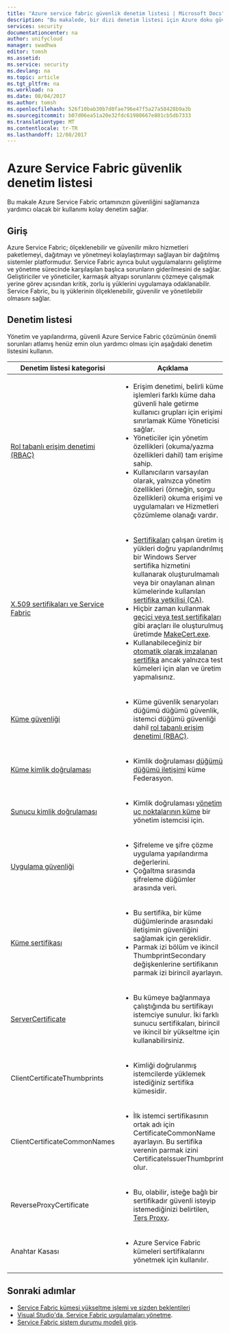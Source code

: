```yaml
---
title: "Azure service fabric güvenlik denetim listesi | Microsoft Docs"
description: "Bu makalede, bir dizi denetim listesi için Azure doku güvenlik güvenlik sağlar."
services: security
documentationcenter: na
author: unifycloud
manager: swadhwa
editor: tomsh
ms.assetid: 
ms.service: security
ms.devlang: na
ms.topic: article
ms.tgt_pltfrm: na
ms.workload: na
ms.date: 08/04/2017
ms.author: tomsh
ms.openlocfilehash: 526f10bab30b7d0fae796e47f5a27a58428b9a3b
ms.sourcegitcommit: b07d06ea51a20e32fdc61980667e801cb5db7333
ms.translationtype: MT
ms.contentlocale: tr-TR
ms.lasthandoff: 12/08/2017
---
```

# <a name="azure-service-fabric-security-checklist"></a>Azure Service Fabric güvenlik denetim listesi
Bu makale Azure Service Fabric ortamınızın güvenliğini sağlamanıza yardımcı olacak bir kullanımı kolay denetim sağlar.

## <a name="introduction"></a>Giriş
Azure Service Fabric; ölçeklenebilir ve güvenilir mikro hizmetleri paketlemeyi, dağıtmayı ve yönetmeyi kolaylaştırmayı sağlayan bir dağıtılmış sistemler platformudur. Service Fabric ayrıca bulut uygulamalarını geliştirme ve yönetme sürecinde karşılaşılan başlıca sorunların giderilmesini de sağlar. Geliştiriciler ve yöneticiler, karmaşık altyapı sorunlarını çözmeye çalışmak yerine görev açısından kritik, zorlu iş yüklerini uygulamaya odaklanabilir. Service Fabric, bu iş yüklerinin ölçeklenebilir, güvenilir ve yönetilebilir olmasını sağlar.

## <a name="checklist"></a>Denetim listesi
Yönetim ve yapılandırma, güvenli Azure Service Fabric çözümünün önemli sorunları atlamış henüz emin olun yardımcı olması için aşağıdaki denetim listesini kullanın.


|Denetim listesi kategorisi| Açıklama |
| ------------ | -------- |
|[Rol tabanlı erişim denetimi (RBAC)](https://docs.microsoft.com/azure/service-fabric/service-fabric-cluster-security-roles) | <ul><li>Erişim denetimi, belirli küme işlemleri farklı küme daha güvenli hale getirme kullanıcı grupları için erişimi sınırlamak Küme Yöneticisi sağlar.</li><li>Yöneticiler için yönetim özellikleri (okuma/yazma özellikleri dahil) tam erişime sahip. </li><li> Kullanıcıların varsayılan olarak, yalnızca yönetim özellikleri (örneğin, sorgu özellikleri) okuma erişimi ve uygulamaları ve Hizmetleri çözümleme olanağı vardır.</li></ul>|
|[X.509 sertifikaları ve Service Fabric](https://docs.microsoft.com/azure/service-fabric/service-fabric-cluster-security) | <ul><li>[Sertifikaları](https://docs.microsoft.com/dotnet/framework/wcf/feature-details/working-with-certificates) çalışan üretim iş yükleri doğru yapılandırılmış bir Windows Server sertifika hizmetini kullanarak oluşturulmamalı veya bir onaylanan alınan kümelerinde kullanılan [sertifika yetkilisi (CA)](https://en.wikipedia.org/wiki/Certificate_authority).</li><li>Hiçbir zaman kullanmak [geçici veya test sertifikaları](https://docs.microsoft.com/dotnet/framework/wcf/feature-details/how-to-create-temporary-certificates-for-use-during-development) gibi araçları ile oluşturulmuş üretimde [MakeCert.exe](https://msdn.microsoft.com/library/windows/desktop/aa386968.aspx). </li><li>Kullanabileceğiniz bir [otomatik olarak imzalanan sertifika](https://docs.microsoft.com/azure/service-fabric/service-fabric-windows-cluster-x509-security) ancak yalnızca test kümeleri için alan ve üretim yapmalısınız.</li></ul>|
|[Küme güvenliği](https://docs.microsoft.com/azure/service-fabric/service-fabric-cluster-security) | <ul><li>Küme güvenlik senaryoları düğümü düğümü güvenlik, istemci düğümü güvenliği dahil [rol tabanlı erişim denetimi (RBAC)](https://docs.microsoft.com/azure/service-fabric/service-fabric-cluster-security-roles).</li></ul>|
|[Küme kimlik doğrulaması](https://docs.microsoft.com/azure/service-fabric/service-fabric-cluster-creation-via-arm) | <ul><li>Kimlik doğrulaması [düğümü düğümü iletişimi](https://github.com/MicrosoftDocs/azure-docs/blob/master/articles/service-fabric/service-fabric-cluster-security.md) küme Federasyon. </li></ul>|
|[Sunucu kimlik doğrulaması](https://docs.microsoft.com/azure/service-fabric/service-fabric-cluster-creation-via-arm) | <ul><li>Kimlik doğrulaması [yönetim uç noktalarının küme](https://docs.microsoft.com/azure/service-fabric/service-fabric-cluster-creation-via-portal) bir yönetim istemcisi için.</li></ul>|
|[Uygulama güvenliği](https://docs.microsoft.com/azure/service-fabric/service-fabric-cluster-creation-via-arm)| <ul><li>Şifreleme ve şifre çözme uygulama yapılandırma değerlerini.</li><li>   Çoğaltma sırasında şifreleme düğümler arasında veri.</li></ul>|
|[Küme sertifikası](https://docs.microsoft.com/azure/service-fabric/service-fabric-windows-cluster-x509-security) | <ul><li>Bu sertifika, bir küme düğümlerinde arasındaki iletişimin güvenliğini sağlamak için gereklidir.</li><li>    Parmak izi bölüm ve ikincil ThumbprintSecondary değişkenlerine sertifikanın parmak izi birincil ayarlayın.</li></ul>|
|[ServerCertificate](https://docs.microsoft.com/azure/service-fabric/service-fabric-windows-cluster-x509-security)| <ul><li>Bu kümeye bağlanmaya çalıştığında bu sertifikayı istemciye sunulur. İki farklı sunucu sertifikaları, birincil ve ikincil bir yükseltme için kullanabilirsiniz.</li></ul>|
|ClientCertificateThumbprints| <ul><li>Kimliği doğrulanmış istemcilerde yüklemek istediğiniz sertifika kümesidir. </li></ul>|
|ClientCertificateCommonNames| <ul><li>İlk istemci sertifikasının ortak adı için CertificateCommonName ayarlayın. Bu sertifika verenin parmak izini CertificateIssuerThumbprint olur. </li></ul>|
|ReverseProxyCertificate| <ul><li>Bu, olabilir, isteğe bağlı bir sertifikadır güvenli isteyip istemediğinizi belirtilen, [Ters Proxy](https://docs.microsoft.com/en-in/azure/service-fabric/service-fabric-reverseproxy). </li></ul>|
|Anahtar Kasası| <ul><li>Azure Service Fabric kümeleri sertifikalarını yönetmek için kullanılır.  </li></ul>|


## <a name="next-steps"></a>Sonraki adımlar
- [Service Fabric kümesi yükseltme işlemi ve sizden beklentileri](https://docs.microsoft.com/azure/service-fabric/service-fabric-cluster-upgrade)
- [Visual Studio'da, Service Fabric uygulamaları yönetme](https://docs.microsoft.com/azure/service-fabric/service-fabric-manage-application-in-visual-studio).
- [Service Fabric sistem durumu modeli giriş](https://docs.microsoft.com/azure/service-fabric/service-fabric-health-introduction).
